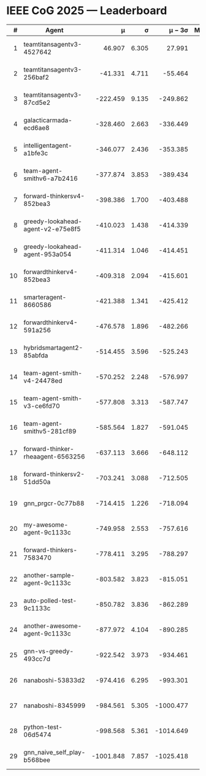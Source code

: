 # IEEE CoG 2025 — Leaderboard

| # | Agent | μ | σ | μ − 3σ | Matches | Updated |
|---:|---|---:|---:|---:|---:|---|
| 1 | teamtitansagentv3-4527642 | 46.907 | 6.305 | 27.991 | 21950 | 2025-08-25 13:04 |
| 2 | teamtitansagentv3-256baf2 | -41.331 | 4.711 | -55.464 | 22296 | 2025-08-25 13:04 |
| 3 | teamtitansagentv3-87cd5e2 | -222.459 | 9.135 | -249.862 | 22786 | 2025-08-25 13:04 |
| 4 | galacticarmada-ecd6ae8 | -328.460 | 2.663 | -336.449 | 20460 | 2025-08-25 13:04 |
| 5 | intelligentagent-a1bfe3c | -346.077 | 2.436 | -353.385 | 18788 | 2025-08-25 13:04 |
| 6 | team-agent-smithv6-a7b2416 | -377.874 | 3.853 | -389.434 | 21800 | 2025-08-25 13:04 |
| 7 | forward-thinkersv4-852bea3 | -398.386 | 1.700 | -403.488 | 18223 | 2025-08-25 13:04 |
| 8 | greedy-lookahead-agent-v2-e75e8f5 | -410.023 | 1.438 | -414.339 | 22626 | 2025-08-25 13:04 |
| 9 | greedy-lookahead-agent-953a054 | -411.314 | 1.046 | -414.451 | 20326 | 2025-08-25 13:04 |
| 10 | forwardthinkerv4-852bea3 | -409.318 | 2.094 | -415.601 | 18732 | 2025-08-25 13:04 |
| 11 | smarteragent-8660586 | -421.388 | 1.341 | -425.412 | 18749 | 2025-08-25 13:04 |
| 12 | forwardthinkerv4-591a256 | -476.578 | 1.896 | -482.266 | 18149 | 2025-08-25 13:04 |
| 13 | hybridsmartagent2-85abfda | -514.455 | 3.596 | -525.243 | 18581 | 2025-08-25 13:04 |
| 14 | team-agent-smith-v4-24478ed | -570.252 | 2.248 | -576.997 | 22016 | 2025-08-25 13:04 |
| 15 | team-agent-smith-v3-ce6fd70 | -577.808 | 3.313 | -587.747 | 22556 | 2025-08-25 13:04 |
| 16 | team-agent-smithv5-281cf89 | -585.564 | 1.827 | -591.045 | 21200 | 2025-08-25 13:04 |
| 17 | forward-thinker-rheaagent-6563256 | -637.113 | 3.666 | -648.112 | 20490 | 2025-08-25 13:04 |
| 18 | forward-thinkersv2-51dd50a | -703.241 | 3.088 | -712.505 | 21370 | 2025-08-25 13:04 |
| 19 | gnn_prgcr-0c77b88 | -714.415 | 1.226 | -718.094 | 19340 | 2025-08-25 13:04 |
| 20 | my-awesome-agent-9c1133c | -749.958 | 2.553 | -757.616 | 22240 | 2025-08-25 13:04 |
| 21 | forward-thinkers-7583470 | -778.411 | 3.295 | -788.297 | 20040 | 2025-08-25 13:04 |
| 22 | another-sample-agent-9c1133c | -803.582 | 3.823 | -815.051 | 22080 | 2025-08-25 13:04 |
| 23 | auto-polled-test-9c1133c | -850.782 | 3.836 | -862.289 | 22960 | 2025-08-25 13:04 |
| 24 | another-awesome-agent-9c1133c | -877.972 | 4.104 | -890.285 | 23800 | 2025-08-25 13:04 |
| 25 | gnn-vs-greedy-493cc7d | -922.542 | 3.973 | -934.461 | 17180 | 2025-08-25 13:04 |
| 26 | nanaboshi-53833d2 | -974.416 | 6.295 | -993.301 | 17160 | 2025-08-25 13:04 |
| 27 | nanaboshi-8345999 | -984.561 | 5.305 | -1000.477 | 18050 | 2025-08-25 13:04 |
| 28 | python-test-06d5474 | -998.568 | 5.361 | -1014.649 | 17770 | 2025-08-25 13:04 |
| 29 | gnn_naive_self_play-b568bee | -1001.848 | 7.857 | -1025.418 | 17840 | 2025-08-25 13:04 |
